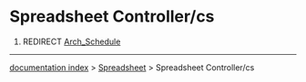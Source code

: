 # Spreadsheet Controller/cs
1.  REDIRECT [Arch\_Schedule](Arch_Schedule.md)

---
[documentation index](../README.md) > [Spreadsheet](Spreadsheet_Workbench.md) > Spreadsheet Controller/cs
